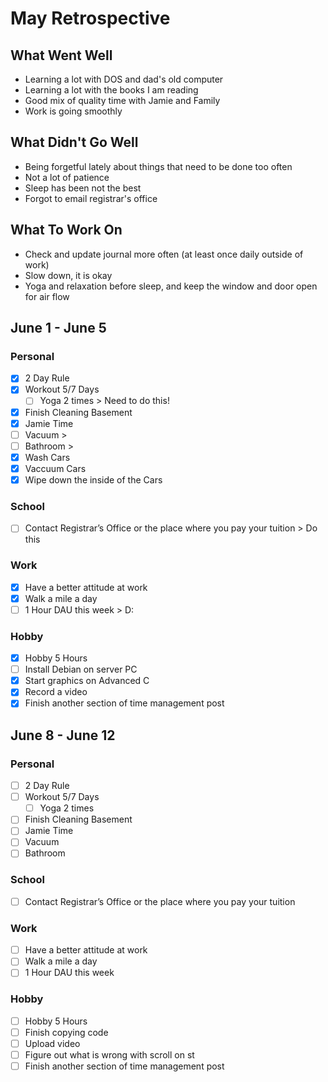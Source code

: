 # May Retrospective
## What Went Well
* Learning a lot with DOS and dad's old computer
* Learning a lot with the books I am reading
* Good mix of quality time with Jamie and Family
* Work is going smoothly

## What Didn't Go Well
* Being forgetful lately about things that need to be done too often
* Not a lot of patience
* Sleep has been not the best
* Forgot to email registrar's office

## What To Work On
* Check and update journal more often (at least once daily outside of work)
* Slow down, it is okay
* Yoga and relaxation before sleep, and keep the window and door open for air flow

## June 1 - June 5
### Personal
- [X] 2 Day Rule
- [X] Workout 5/7 Days
  - [ ] Yoga 2 times > Need to do this!
- [X] Finish Cleaning Basement 
- [X] Jamie Time
- [ ] Vacuum > 
- [ ] Bathroom >
- [X] Wash Cars
- [X] Vaccuum Cars
- [X] Wipe down the inside of the Cars

### School
- [ ] Contact Registrar’s Office or the place where you pay your tuition > Do this 

### Work 
- [X] Have a better attitude at work
- [X] Walk a mile a day
- [ ] 1 Hour DAU this week > D:

### Hobby
- [X] Hobby 5 Hours
- [ ] Install Debian on server PC 
- [X] Start graphics on Advanced C
- [X] Record a video 
- [X] Finish another section of time management post 

## June 8 - June 12
### Personal
- [ ] 2 Day Rule
- [ ] Workout 5/7 Days
  - [ ] Yoga 2 times 
- [ ] Finish Cleaning Basement 
- [ ] Jamie Time
- [ ] Vacuum 
- [ ] Bathroom

### School
- [ ] Contact Registrar’s Office or the place where you pay your tuition

### Work 
- [ ] Have a better attitude at work
- [ ] Walk a mile a day
- [ ] 1 Hour DAU this week

### Hobby
- [ ] Hobby 5 Hours
- [ ] Finish copying code
- [ ] Upload video
- [ ] Figure out what is wrong with scroll on st
- [ ] Finish another section of time management post 
